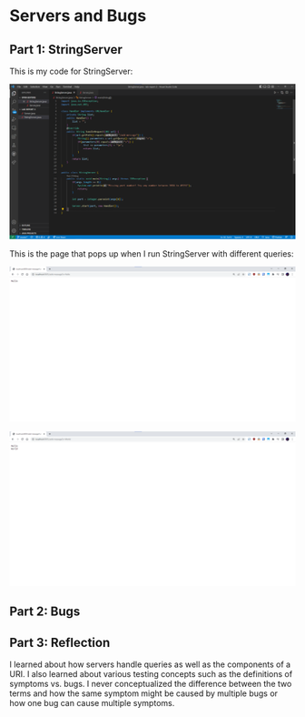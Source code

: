 # Servers and Bugs  
## Part 1: StringServer   
This is my code for StringServer:  
  
![Image](assets/StringServerCode.png)  
  
This is the page that pops up when I run StringServer with different queries:  
  

![Image](assets/AddMessage1.png)  
  
![Image](assets/AddMessage2.png)  

## Part 2: Bugs  

## Part 3: Reflection  
  
I learned about how servers handle queries as well as the components of a URI. I also learned about various testing concepts such as the definitions of symptoms vs. bugs. I never conceptualized the difference between the two terms and how the same symptom might be caused by multiple bugs or how one bug can cause multiple symptoms.   
